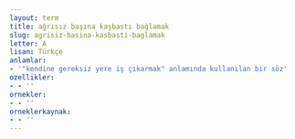 ```yaml
---
layout: term
title: ağrısız başına kaşbastı bağlamak
slug: agrisiz-basina-kasbasti-baglamak
letter: A
lisan: Türkçe
anlamlar:
- '"kendine gereksiz yere iş çıkarmak" anlamında kullanılan bir söz'
ozellikler:
- - ''
ornekler:
- - ''
orneklerkaynak:
- - ''
---
```

